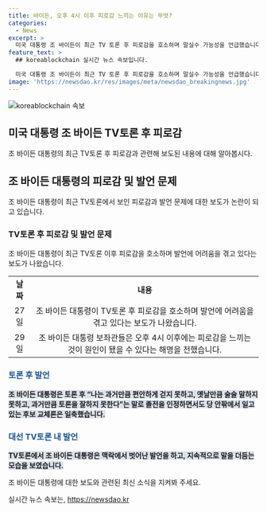 ```yaml
---
title: 바이든, 오후 4시 이후 피로감 느끼는 이유는 무엇?
categories:
  - News
excerpt: >
  미국 대통령 조 바이든이 최근 TV 토론 후 피로감을 호소하며 말실수 가능성을 언급했습니다. 보좌관들은 오전 10시부터 오후 4시까지 안정적으로 활동하나, 이후나 해외에서 말실수 가능성이 높다고 전했습니다. 이에 대한 논란과 함께 바이든 대통령은 토론 후 과거만큼 편안하게 걷지 못하거나, 말을 잘하지 못한다고 언급했지만 후보 교체론을 일축했습니다. 해당 토론은 11월 대선을 앞두고 열렸으며, 바이든 대통령의 발언이 논란이 되고 있습니다.
feature_text: >
  ## koreablockchain 실시간 뉴스 속보입니다.

  미국 대통령 조 바이든이 최근 TV 토론 후 피로감을 호소하며 말실수 가능성을 언급했습니다. 보좌관들은 오전 10시부터 오후 4시까지 안정적으로 활동하나, 이후나 해외에서 말실수 가능성이 높다고 전했습니다. 이에 대한 논란과 함께 바이든 대통령은 토론 후 과거만큼 편안하게 걷지 못하거나, 말을 잘하지 못한다고 언급했지만 후보 교체론을 일축했습니다. 해당 토론은 11월 대선을 앞두고 열렸으며, 바이든 대통령의 발언이 논란이 되고 있습니다.
image: 'https://newsdao.kr/res/images/meta/newsdao_breakingnews.jpg'
---
```


<p><img src="https://newsdao.kr/res/images/meta/newsdao_breakingnews.jpg" alt="koreablockchain 속보" /></p>

<h2 data-ke-size="size26">미국 대통령 조 바이든 TV토론 후 피로감</h2>

<p data-ke-size="size16">조 바이든 대통령의 최근 TV토론 후 피로감과 관련해 보도된 내용에 대해 알아봅시다.</p>

<h2>조 바이든 대통령의 피로감 및 발언 문제</h2>

<p data-ke-size="size16">조 바이든 대통령이 최근 TV토론에서 보인 피로감과 발언 문제에 대한 보도가 논란이 되고 있습니다.</p>

<h3>TV토론 후 피로감 및 발언 문제</h3>

<p data-ke-size="size16">조 바이든 대통령이 최근 TV토론 이후 피로감을 호소하며 발언에 어려움을 겪고 있다는 보도가 나왔습니다.</p>

<table>
  <tbody>
    <tr>
      <td style="text-align: center; height: 17px;"><b>날짜</b></td>
      <td style="text-align: center; height: 17px;"><b>내용</b></td>
    </tr>
    <tr>
      <td style="text-align: center; height: 17px;">27일</td>
      <td style="text-align: center; height: 17px;">조 바이든 대통령이 TV토론 후 피로감을 호소하며 발언에 어려움을 겪고 있다는 보도가 나왔습니다.</td>
    </tr>
    <tr>
      <td style="text-align: center; height: 17px;">29일</td>
      <td style="text-align: center; height: 17px;">조 바이든 대통령 보좌관들은 오후 4시 이후에는 피로감을 느끼는 것이 원인이 됐을 수 있다는 해명을 전했습니다.</td>
    </tr>
  </tbody>
</table>

<h3><b><span style="color: #1a5490;">토론 후 발언</span></b></h3>

<p data-ke-size="size16"><b><span style="background-color: #21538527;">조 바이든 대통령은 토론 후 “나는 과거만큼 편안하게 걷지 못하고, 옛날만큼 술술 말하지 못하고, 과거만큼 토론을 잘하지 못한다”는 말로 졸전을 인정하면서도 당 안팎에서 일고 있는 후보 교체론은 일축했습니다.</span></b></p>

<h3><b><span style="color: #1a5490;">대선 TV토론 내 발언</span></b></h3>

<p data-ke-size="size16"><b><span style="background-color: #21538527;">TV토론에서 조 바이든 대통령은 맥락에서 벗어난 발언을 하고, 지속적으로 말을 더듬는 모습을 보였습니다.</span></b></p>

<p data-ke-size="size16">조 바이든 대통령에 대한 보도와 관련된 최신 소식을 지켜봐 주세요.</p>
실시간 뉴스 속보는, <a href="https://newsdao.kr" rel="dofollow">https://newsdao.kr</a>


